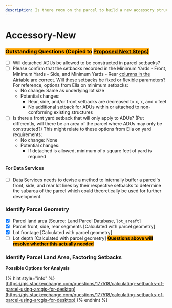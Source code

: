 ```yaml
---
description: Is there room on the parcel to build a new accessory structure?
---
```


# Accessory-New

### <mark style="background-color:orange;">Outstanding Questions (Copied to</mark> [<mark style="background-color:orange;">Proposed Next Steps</mark>](../../../project-management/proposed-next-steps.md)<mark style="background-color:orange;">)</mark>

* [ ] Will detached ADUs be allowed to be constructed in parcel setbacks?
* [ ] Please confirm that the setbacks recorded in the Minimum Yards - Front, Minimum Yards - Side, and Minimum Yards - Rear [columns in the Airtable](../../../policy/assumptions-and-policy/citywide-dimensional-requirements.md) are correct. Will these setbacks be fixed or flexible parameters? For reference, options from Ella on minimum setbacks:
  * No change: Same as underlying lot size&#x20;
  * Potential changes:&#x20;
    * Rear, side, and/or front setbacks are decreased to x, x, and x feet&#x20;
    * No additional setback for ADUs within or attached to non-conforming existing structures&#x20;
* [ ] Is there a front yard setback that will only apply to ADUs? (Put differently, will there be an area of the parcel where ADUs may only be constructed?) This might relate to these options from Ella on yard requirements:
  * No change: None&#x20;
  * Potential changes:
    * If detached is allowed, minimum of x square feet of yard is required

#### For Data Services

* [ ] Data Services needs to devise a method to internally buffer a parcel's front, side, and rear lot lines by their respective setbacks to determine the subarea of the parcel which could theoretically be used for further development.&#x20;

### Identify Parcel Geometry

* [x] Parcel land area \[Source: Land Parcel Database, `lot_areaft`]
* [x] Parcel front, side, rear segments \[Calculated with parcel geometry]
* [x] Lot frontage \[Calculated with parcel geometry]
* [ ] Lot depth \[Calculated with parcel geometry] <mark style="background-color:orange;">**Questions above will resolve whether this actually needed**</mark>&#x20;

### Identify Parcel Land Area, Factoring Setbacks

**Possible Options for Analysis**

{% hint style="info" %}
[https://gis.stackexchange.com/questions/177518/calculating-setbacks-of-parcel-using-arcgis-for-desktop](https://gis.stackexchange.com/questions/177518/calculating-setbacks-of-parcel-using-arcgis-for-desktop)
{% endhint %}

